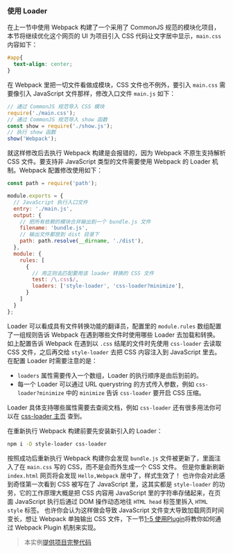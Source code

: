 ### 使用 Loader
在上一节中使用 Webpack 构建了一个采用了 CommonJS 规范的模块化项目，本节将继续优化这个网页的 UI 为项目引入 CSS 代码让文字居中显示，`main.css` 内容如下：
```css
#app{
  text-align: center;
}
```

在 Webpack 里把一切文件看做成模块，CSS 文件也不例外，要引入 `main.css` 需要像引入 JavaScript 文件那样，修改入口文件 `main.js` 如下：
```js
// 通过 CommonJS 规范导入 CSS 模块
require('./main.css');
// 通过 CommonJS 规范导入 show 函数
const show = require('./show.js');
// 执行 show 函数
show('Webpack');
```
就这样修改后去执行 Webpack 构建是会报错的，因为 Webpack 不原生支持解析 CSS 文件。要支持非 JavaScript 类型的文件需要使用 Webpack 的 Loader 机制。Webpack 配置修改使用如下：
```js
const path = require('path');

module.exports = {
  // JavaScript 执行入口文件
  entry: './main.js',
  output: {
    // 把所有依赖的模块合并输出到一个 bundle.js 文件
    filename: 'bundle.js',
    // 输出文件都放到 dist 目录下
    path: path.resolve(__dirname, './dist'),
  },
  module: {
    rules: [
      {
        // 用正则去匹配要用该 loader 转换的 CSS 文件
        test: /\.css$/,
        loaders: ['style-loader', 'css-loader?minimize'],
      }
    ]
  }
};
```
Loader 可以看成具有文件转换功能的翻译员，配置里的 `module.rules` 数组配置了一组规则告诉 Webpack 在遇到哪些文件时使用哪些 Loader 去加载和转换。
如上配置告诉 Webpack 在遇到以 `.css` 结尾的文件时先使用 `css-loader` 去读取 CSS 文件，之后再交给 `style-loader` 去把 CSS 内容注入到 JavaScript 里去。
在配置 Loader 时需要注意的是：

- `loaders` 属性需要传入一个数组，Loader 的执行顺序是由后到前的。
- 每一个 Loader 可以通过 URL querystring 的方式传入参数，例如 `css-loader?minimize` 中的 `minimize` 告诉 `css-loader` 要开启 CSS 压缩。

Loader 具体支持哪些属性需要去查阅文档，例如 `css-loader` 还有很多用法你可以在 [css-loader 主页](https://github.com/webpack-contrib/css-loader) 查到。

在重新执行 Webpack 构建前要先安装新引入的 Loader：
```bash
npm i -D style-loader css-loader
```
按照成功后重新执行 Webpack 构建你会发现 `bundle.js` 文件被更新了，里面注入了在 `main.css` 写的 CSS，而不是会而外生成一个 CSS 文件。
但是你重新刷新 `index.html` 网页将会发现 `Hello,Webpack` 居中了，样式生效了！
也许你会对此感到奇怪第一次看到 CSS 被写在了 JavaScript 里，这其实都是 `style-loader` 的功劳，它的工作原理大概是把 CSS 内容用 JavaScript 里的字符串存储起来，在页面 JavaScript 执行后通过 DOM 操作动态地往 `HTML head` 标签里拆入 `HTML style` 标签。
也许你会认为这样做会导致 JavaScript 文件变大导致加载网页时间变长，想让 Webpack 单独输出 CSS 文件，下一节[1-5 使用Plugin](1-5使用Plugin.md)将教你如何通过 Webpack Plugin 机制来实现。

> 本实例[提供项目完整代码](http://webpack.wuhaolin.cn/1-4使用Loader.zip)
